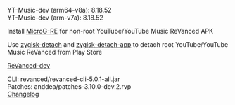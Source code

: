 YT-Music-dev (arm64-v8a): 8.18.52  
YT-Music-dev (arm-v7a): 8.18.52  

Install [MicroG-RE](https://github.com/WSTxda/MicroG-RE/releases) for non-root YouTube/YouTube Music ReVanced APK  

Use [zygisk-detach](https://github.com/j-hc/zygisk-detach) and [zygisk-detach-app](https://github.com/j-hc/zygisk-detach-app/releases) to detach root YouTube/YouTube Music ReVanced from Play Store  

[ReVanced-dev](https://github.com/IGOR3K99/ReVanced-dev)
  
CLI: revanced/revanced-cli-5.0.1-all.jar  
Patches: anddea/patches-3.10.0-dev.2.rvp  
[Changelog](https://github.com/anddea/revanced-patches/releases/tag/v3.10.0-dev.2)  
